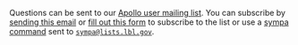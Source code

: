 Questions can be sent to our [Apollo user mailing list](mailto:apollo@lists.lbl.gov). You can subscribe by [sending this email](mailto:) or [fill out this form](https://docs.google.com/forms/d/1PkOm2SKiaAiAhCaMHEc0YFwFZ9nrZaZkbt29R8PW-W8/viewform?usp=send_form) to subscribe to the list or use a [sympa command](http://www.sympa.org/manual/sympa-commands) sent to [```sympa@lists.lbl.gov```](mailto:sympa@lists.lbl.gov).
